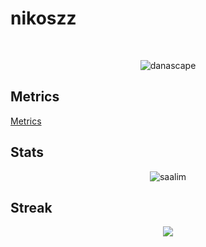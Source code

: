 # nikoszz

<br>

<p align="center"><img src="https://komarev.com/ghpvc/?username=danascape&style=flat-square" alt="danascape" /><br></p>

## Metrics
[Metrics](https://github.com/NikosProGamer/nikoszz/blob/master/github-metrics.svg)  

## Stats
<p align="center"><img src="https://github-readme-stats.vercel.app/api?username=NikosProGamer&show_icons=true&count_private=true&theme=dark" alt="saalim" /></p>

## Streak
<p align="center"><img src="https://github-readme-streak-stats.herokuapp.com/?user=NikosProGamer&theme=dark"/></p>

<br>
